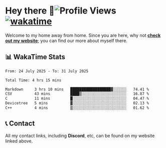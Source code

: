 # Hey there :wave:![Profile Views](https://komarev.com/ghpvc/?username=skifli) [![wakatime](https://wakatime.com/badge/user/b4317b02-0c6d-457b-82a4-a448b8a8d1df.svg)](https://wakatime.com/@b4317b02-0c6d-457b-82a4-a448b8a8d1df)

Welcome to my home away from home. Since you are here, why not [**check out my website**](https://skifli.github.io); you can find our more about myself there.

## 📊 WakaTime Stats

<!--START_SECTION:waka-->

```txt
From: 24 July 2025 - To: 31 July 2025

Total Time: 4 hrs 15 mins

Markdown     3 hrs 10 mins   ██████████████████▓░░░░░░   74.41 %
CSV          43 mins         ████▒░░░░░░░░░░░░░░░░░░░░   16.87 %
C            11 mins         █░░░░░░░░░░░░░░░░░░░░░░░░   04.47 %
Devicetree   5 mins          ▓░░░░░░░░░░░░░░░░░░░░░░░░   02.13 %
C++          4 mins          ▒░░░░░░░░░░░░░░░░░░░░░░░░   01.62 %
```

<!--END_SECTION:waka-->

## 📞 Contact

All my contact links, including **Discord**, etc, can be found on my website linked above.

